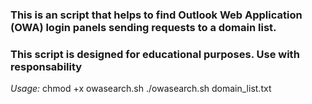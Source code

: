 ### This is an script that helps to find Outlook Web Application (OWA) login panels sending requests to a domain list.
### This script is designed for educational purposes. Use with responsability

*Usage:* 
chmod +x owasearch.sh
./owasearch.sh domain_list.txt

